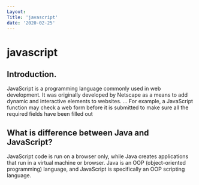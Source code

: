 ```yaml
---
Layout:
Title: 'javascript'
date: '2020-02-25'
---
```


# javascript 

## Introduction.

JavaScript is a programming language commonly used in web development. It was originally developed by Netscape as a means to add dynamic and interactive elements to websites. ... For example, a JavaScript function may check a web form before it is submitted to make sure all the required fields have been filled out

## What is difference between Java and JavaScript?

JavaScript code is run on a browser only, while Java creates applications that run in a virtual machine or browser. Java is an OOP (object-oriented programming) language, and JavaScript is specifically an OOP scripting language.

